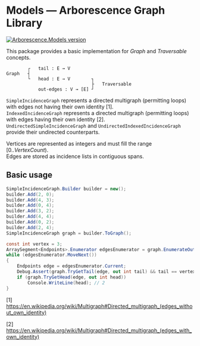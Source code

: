 # Models — Arborescence Graph Library

[![Arborescence.Models version](https://img.shields.io/nuget/v/Arborescence.Models.svg?label=Models&logo=nuget)](https://nuget.org/packages/Arborescence.Models/)

This package provides a basic implementation for _Graph_ and _Traversable_ concepts.

```
        ┌   tail : E → V
Graph   ┤
        └   head : E → V        ┐
                                ├   Traversable
            out-edges : V → [E] ┘
```

`SimpleIncidenceGraph` represents a directed multigraph (permitting loops) with edges not having their own identity [1].  
`IndexedIncidenceGraph` represents a directed multigraph (permitting loops) with edges having their own identity [2].  
`UndirectedSimpleIncidenceGraph` and `UndirectedIndexedIncidenceGraph` provide their undirected counterparts.

Vertices are represented as integers and must fill the range [0.._VertexCount_).  
Edges are stored as incidence lists in contiguous spans.

## Basic usage

```cs
SimpleIncidenceGraph.Builder builder = new();
builder.Add(2, 0);
builder.Add(4, 3);
builder.Add(0, 4);
builder.Add(3, 2);
builder.Add(4, 4);
builder.Add(0, 2);
builder.Add(2, 4);
SimpleIncidenceGraph graph = builder.ToGraph();

const int vertex = 3;
ArraySegment<Endpoints>.Enumerator edgesEnumerator = graph.EnumerateOutEdges(vertex);
while (edgesEnumerator.MoveNext())
{
    Endpoints edge = edgesEnumerator.Current;
    Debug.Assert(graph.TryGetTail(edge, out int tail) && tail == vertex);
    if (graph.TryGetHead(edge, out int head))
        Console.WriteLine(head); // 2
}
```

[1] https://en.wikipedia.org/wiki/Multigraph#Directed_multigraph_(edges_without_own_identity)

[2] https://en.wikipedia.org/wiki/Multigraph#Directed_multigraph_(edges_with_own_identity)
